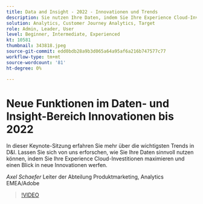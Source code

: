 ```yaml
---
title: Data and Insight - 2022 - Innovationen und Trends
description: Sie nutzen Ihre Daten, indem Sie Ihre Experience Cloud-Investitionen maximieren und einen Blick in neue Innovationen werfen.
solution: Analytics, Customer Journey Analytics, Target
role: Admin, Leader, User
level: Beginner, Intermediate, Experienced
kt: 10581
thumbnail: 343818.jpeg
source-git-commit: edd0bdb28a9b3d065a64a95af6a216b747577c77
workflow-type: tm+mt
source-wordcount: '81'
ht-degree: 0%

---
```


# Neue Funktionen im Daten- und Insight-Bereich Innovationen bis 2022

In dieser Keynote-Sitzung erfahren Sie mehr über die wichtigsten Trends in D&amp;I. Lassen Sie sich von uns erforschen, wie Sie Ihre Daten sinnvoll nutzen können, indem Sie Ihre Experience Cloud-Investitionen maximieren und einen Blick in neue Innovationen werfen.

*Axel Schaefer* Leiter der Abteilung Produktmarketing, Analytics EMEA/Adobe

>[!VIDEO](https://video.tv.adobe.com/v/343818/?quality=12&learn=on)
